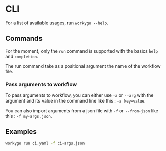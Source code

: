 # CLI

For a list of available usages, run `workygo --help`.

## Commands
For the moment, only the `run` command is supported with the basics `help` and `completion`.

The run command take as a positional argument the name of the workflow file.

### Pass arguments to workflow
To pass arguments to workflow, you can either use `-a` or `--arg` with the argument and its value in the command line like this : `-a key=value`.

You can also import arguments from a json file with `-f` or `--from-json` like this : `-f my-args.json`.

## Examples
```bash
workygo run ci.yaml -f ci-args.json
```

